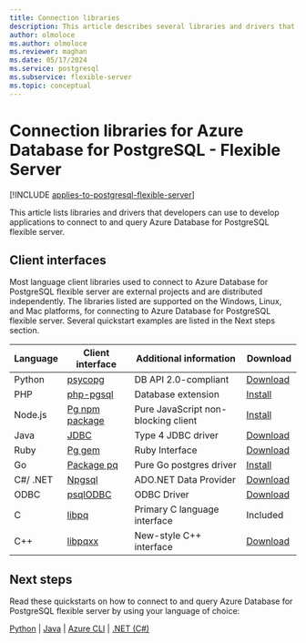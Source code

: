 ```yaml
---
title: Connection libraries
description: This article describes several libraries and drivers that you can use when coding applications to connect and query Azure Database for PostgreSQL - Flexible Server.
author: olmoloce
ms.author: olmoloce
ms.reviewer: maghan
ms.date: 05/17/2024
ms.service: postgresql
ms.subservice: flexible-server
ms.topic: conceptual
---
```


# Connection libraries for Azure Database for PostgreSQL - Flexible Server

[!INCLUDE [applies-to-postgresql-flexible-server](~/reusable-content/ce-skilling/azure/includes/postgresql/includes/applies-to-postgresql-flexible-server.md)]

This article lists libraries and drivers that developers can use to develop applications to connect to and query Azure Database for PostgreSQL flexible server.

## Client interfaces

Most language client libraries used to connect to Azure Database for PostgreSQL flexible server are external projects and are distributed independently. The  libraries listed are supported on the Windows, Linux, and Mac platforms, for connecting to Azure Database for PostgreSQL flexible server. Several quickstart examples are listed in the Next steps section.

| **Language** | **Client interface** | **Additional information** | **Download** |
|--------------|----------------------------------------------------------------|-------------------------------------|--------------------------------------------------------------------|
| Python | [psycopg](https://www.psycopg.org/) | DB API 2.0-compliant | [Download](https://sourceforge.net/projects/adodbapi/) |
| PHP | [php-pgsql](https://secure.php.net/manual/en/book.pgsql.php) | Database extension | [Install](https://secure.php.net/manual/en/pgsql.installation.php) |
| Node.js | [Pg npm package](https://www.npmjs.com/package/pg) | Pure JavaScript non-blocking client | [Install](https://www.npmjs.com/package/pg) |
| Java | [JDBC](https://jdbc.postgresql.org/) | Type 4 JDBC driver | [Download](https://jdbc.postgresql.org/download/)  |
| Ruby | [Pg gem](https://deveiate.org/code/pg/) | Ruby Interface | [Download](https://rubygems.org/downloads/pg-0.20.0.gem) |
| Go | [Package pq](https://godoc.org/github.com/lib/pq) | Pure Go postgres driver | [Install](https://github.com/lib/pq/blob/master/README.md) |
| C\#/ .NET | [Npgsql](https://www.npgsql.org/) | ADO.NET Data Provider | [Download](https://dotnet.microsoft.com/download) |
| ODBC | [psqlODBC](https://odbc.postgresql.org/) | ODBC Driver | [Download](https://www.postgresql.org/ftp/odbc/releases/) |
| C | [libpq](https://www.postgresql.org/docs/current/static/libpq.html) | Primary C language interface | Included |
| C++ | [libpqxx](http://pqxx.org/) | New-style C++ interface | [Download](https://pqxx.org/libpqxx/) |

## Next steps

Read these quickstarts on how to connect to and query Azure Database for PostgreSQL flexible server by using your language of choice:

[Python](./connect-python.md) | [Java](./connect-java.md) | [Azure CLI](./connect-azure-cli.md) | [.NET (C#)](./connect-csharp.md) 
